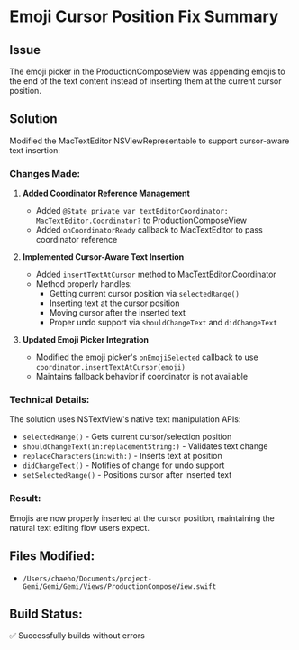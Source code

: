 # Emoji Cursor Position Fix Summary

## Issue
The emoji picker in the ProductionComposeView was appending emojis to the end of the text content instead of inserting them at the current cursor position.

## Solution
Modified the MacTextEditor NSViewRepresentable to support cursor-aware text insertion:

### Changes Made:

1. **Added Coordinator Reference Management**
   - Added `@State private var textEditorCoordinator: MacTextEditor.Coordinator?` to ProductionComposeView
   - Added `onCoordinatorReady` callback to MacTextEditor to pass coordinator reference

2. **Implemented Cursor-Aware Text Insertion**
   - Added `insertTextAtCursor` method to MacTextEditor.Coordinator
   - Method properly handles:
     - Getting current cursor position via `selectedRange()`
     - Inserting text at the cursor position
     - Moving cursor after the inserted text
     - Proper undo support via `shouldChangeText` and `didChangeText`

3. **Updated Emoji Picker Integration**
   - Modified the emoji picker's `onEmojiSelected` callback to use `coordinator.insertTextAtCursor(emoji)`
   - Maintains fallback behavior if coordinator is not available

### Technical Details:

The solution uses NSTextView's native text manipulation APIs:
- `selectedRange()` - Gets current cursor/selection position
- `shouldChangeText(in:replacementString:)` - Validates text change
- `replaceCharacters(in:with:)` - Inserts text at position
- `didChangeText()` - Notifies of change for undo support
- `setSelectedRange()` - Positions cursor after inserted text

### Result:
Emojis are now properly inserted at the cursor position, maintaining the natural text editing flow users expect.

## Files Modified:
- `/Users/chaeho/Documents/project-Gemi/Gemi/Gemi/Views/ProductionComposeView.swift`

## Build Status:
✅ Successfully builds without errors